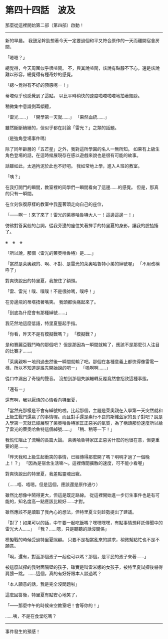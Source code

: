 # 第四十四話　波及

那麼從這裡開始第二部（第四部）啟動！

---

新的早晨。
我鼓足幹勁想著今天一定要過個和平又符合原作的一天而離開宿舍房間，

「嗯嗯？」

總覺得，今天周圍似乎很喧鬧。
不，與其說喧鬧，該說有點靜不下心，還是該說難以形容，總覺得有種奇妙的感覺。

「總～覺得有不好的預感呢ー！」

蒂塔似乎也感覺到了這點。
以比平時稍快的速度啪嗒啪嗒地拍著翅膀。

稍微集中意識側耳傾聽，

「雷光……」
「開學第一天就……」
「果然血統……」

雖然斷斷續續的，但似乎都在討論「雷光？」之類的話題。

（是強角登場事件嗎）

除了同年齡層的「五芒星」之外，我對這所學園的名人一無所知。
如果有上級生角色登場的話，在這時候展現存在感以遊戲來說也是很有可能的故事。

話雖如此，太過拘泥於此也不好吧。
我如常地上學，進入Ａ班的教室。

「咦？」

在我打開門的瞬間，教室裡的同學們一瞬間看向了這邊……的感覺。
但是，那真的只有一瞬間。

在立刻恢復原樣的教室中我歪著頭走向自己的座位，

「――啊ー！來了來了！雷光的萊奧哈魯特大人ー！這邊這邊ー！」

彷彿對答案般的台詞，從我旁邊的座位笑著揮手的特里夏的身影，讓我的臉抽搐了。

※　※　※

「所以說，那個〈雷光的萊奧哈魯特〉是……」

「當然是萊奧親的、啊、不對、是雷光的萊奧哈魯特小弟的綽號喔」
「不用改稱呼了」

對爽快說出的特里夏，我按住了額頭。

「雷、雷光！噗、噗噗！不是很帥嗎，噗呼！」

在旁邊飛的蒂塔捂著嘴笑。
我頭都快痛起來了。

「到底為什麼會有那種綽號……」

我茫然地這麼低語，特里夏豎起手指。

「你看，昨天不是有模擬戰嗎？」
「模擬戰？」

是和賽麗亞戰鬥時的那個吧？
但是那因為一瞬間就輸了，應該不是那麼引人注目的比賽才……。

「萊奧親咻ー地飛過去然後一瞬間就輸了吧。那個在各種意義上都快得像雷電一樣，所以不知道是誰先開始說的吧ー」
「嗚啊啊……」

從口中漏出了奇怪的聲音。
沒想到那個失誤輾轉反覆竟然會招致這種事態。

「還有ー」

還有啊，我以厭煩的心情看向特里夏，

「當然光那樣是不會有綽號的啦。比起那個，主題是萊奧親在入學第一天突然就和上級生戰鬥還贏了的事情喔。而且對手還是素行不良的斯維茲家的長子對吧？說是入學第一天就已經展現了萊奧哈魯特家匡正惡劣的氣質，為了稱頌那份速度所以給了雷光的萊奧哈魯特這個綽號……」
「稍、稍等一下！」

我慌忙阻止了流暢的長篇大論。
萊奧哈魯特家匡正惡劣什麼的也很在意，但更重要的是……。

「昨天我和上級生起衝突的事情，已經傳得那麼開了嗎？明明才過了一個晚上！？」
「因為是宿舍生活嘛～。這裡傳聞擴散的速度，可不能小看喔」

對爽快說出的特里夏，我差點靈魂出竅。

（……唔、唔嗯。但是這個，應該還是原作通り）

雖然比想像中鬧得更大，但這是既定路線。
從這裡開始進一步衍生事件也是有可能的，知名度高一點應該比較好……才對。

雖然應該不是讀取了我內心的想法，但特里夏立刻趁勢提出了建議。

「對了！如果可以的話，中午要一起吃飯嗎？嘿嘿嘿嘿，有點事情想拜託傳聞中的雷光大人……」
「我？……嗯，只是聽聽的話沒關係」

模擬戰的時候受過特里夏照顧。
只要不是相當亂來的請求，稍微幫點忙也不是不願意。

「啊，還有，對面那個孩子一起也可以嗎？那個，是平民的孩子來著……」

被這麼試探的我對面隔壁的孩子，確實是叫雷米娜的女孩子，被特里夏試探後嚇得肩膀一跳。
……這個，真的有好好跟本人談過嗎？

「本人願意的話，我是完全沒問題啦」

這麼回答後，特里夏有點安心地笑了，

「――那麼中午的時候來空教室吧！會等你的！」

……咦，不是在食堂吃嗎？

---

事件發生的預感！